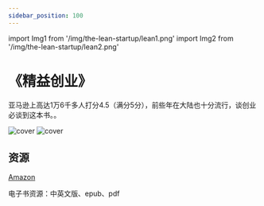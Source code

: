 ```yaml
---
sidebar_position: 100
---
```


import Img1 from '/img/the-lean-startup/lean1.png'
import Img2 from '/img/the-lean-startup/lean2.png'

# 《精益创业》

亚马逊上高达1万6千多人打分4.5（满分5分），前些年在大陆也十分流行，谈创业必谈到这本书。。

<img src={Img1} alt="cover" style={{width:300}} />
<img src={Img2} alt="cover" style={{width:400}} />



## 资源

[Amazon](https://www.amazon.com/Lean-Startup-Entrepreneurs-Continuous-Innovation/dp/0307887898)

电子书资源：中英文版、epub、pdf







